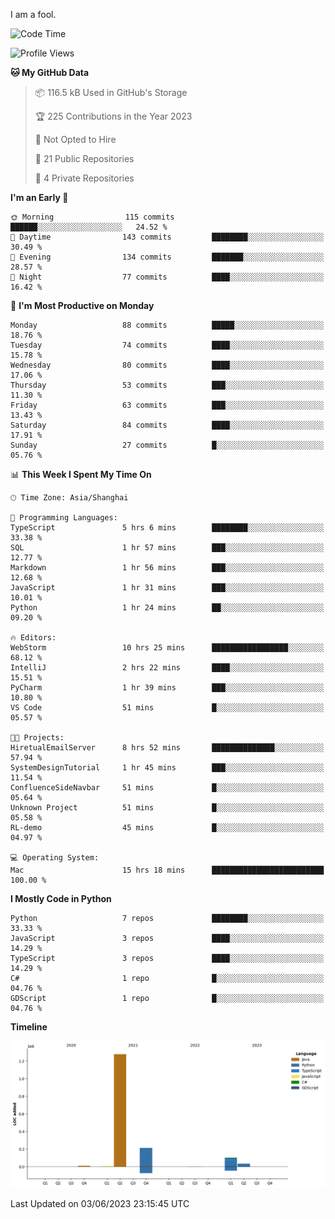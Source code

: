 I am a fool.

<!--START_SECTION:waka-->
![Code Time](http://img.shields.io/badge/Code%20Time-453%20hrs%2044%20mins-blue)

![Profile Views](http://img.shields.io/badge/Profile%20Views-2-blue)

**🐱 My GitHub Data** 

> 📦 116.5 kB Used in GitHub's Storage 
 > 
> 🏆 225 Contributions in the Year 2023
 > 
> 🚫 Not Opted to Hire
 > 
> 📜 21 Public Repositories 
 > 
> 🔑 4 Private Repositories 
 > 
**I'm an Early 🐤** 

```text
🌞 Morning                115 commits         ██████░░░░░░░░░░░░░░░░░░░   24.52 % 
🌆 Daytime                143 commits         ████████░░░░░░░░░░░░░░░░░   30.49 % 
🌃 Evening                134 commits         ███████░░░░░░░░░░░░░░░░░░   28.57 % 
🌙 Night                  77 commits          ████░░░░░░░░░░░░░░░░░░░░░   16.42 % 
```
📅 **I'm Most Productive on Monday** 

```text
Monday                   88 commits          █████░░░░░░░░░░░░░░░░░░░░   18.76 % 
Tuesday                  74 commits          ████░░░░░░░░░░░░░░░░░░░░░   15.78 % 
Wednesday                80 commits          ████░░░░░░░░░░░░░░░░░░░░░   17.06 % 
Thursday                 53 commits          ███░░░░░░░░░░░░░░░░░░░░░░   11.30 % 
Friday                   63 commits          ███░░░░░░░░░░░░░░░░░░░░░░   13.43 % 
Saturday                 84 commits          ████░░░░░░░░░░░░░░░░░░░░░   17.91 % 
Sunday                   27 commits          █░░░░░░░░░░░░░░░░░░░░░░░░   05.76 % 
```


📊 **This Week I Spent My Time On** 

```text
🕑︎ Time Zone: Asia/Shanghai

💬 Programming Languages: 
TypeScript               5 hrs 6 mins        ████████░░░░░░░░░░░░░░░░░   33.38 % 
SQL                      1 hr 57 mins        ███░░░░░░░░░░░░░░░░░░░░░░   12.77 % 
Markdown                 1 hr 56 mins        ███░░░░░░░░░░░░░░░░░░░░░░   12.68 % 
JavaScript               1 hr 31 mins        ███░░░░░░░░░░░░░░░░░░░░░░   10.01 % 
Python                   1 hr 24 mins        ██░░░░░░░░░░░░░░░░░░░░░░░   09.20 % 

🔥 Editors: 
WebStorm                 10 hrs 25 mins      █████████████████░░░░░░░░   68.12 % 
IntelliJ                 2 hrs 22 mins       ████░░░░░░░░░░░░░░░░░░░░░   15.51 % 
PyCharm                  1 hr 39 mins        ███░░░░░░░░░░░░░░░░░░░░░░   10.80 % 
VS Code                  51 mins             █░░░░░░░░░░░░░░░░░░░░░░░░   05.57 % 

🐱‍💻 Projects: 
HiretualEmailServer      8 hrs 52 mins       ██████████████░░░░░░░░░░░   57.94 % 
SystemDesignTutorial     1 hr 45 mins        ███░░░░░░░░░░░░░░░░░░░░░░   11.54 % 
ConfluenceSideNavbar     51 mins             █░░░░░░░░░░░░░░░░░░░░░░░░   05.64 % 
Unknown Project          51 mins             █░░░░░░░░░░░░░░░░░░░░░░░░   05.58 % 
RL-demo                  45 mins             █░░░░░░░░░░░░░░░░░░░░░░░░   04.97 % 

💻 Operating System: 
Mac                      15 hrs 18 mins      █████████████████████████   100.00 % 
```

**I Mostly Code in Python** 

```text
Python                   7 repos             ████████░░░░░░░░░░░░░░░░░   33.33 % 
JavaScript               3 repos             ████░░░░░░░░░░░░░░░░░░░░░   14.29 % 
TypeScript               3 repos             ████░░░░░░░░░░░░░░░░░░░░░   14.29 % 
C#                       1 repo              █░░░░░░░░░░░░░░░░░░░░░░░░   04.76 % 
GDScript                 1 repo              █░░░░░░░░░░░░░░░░░░░░░░░░   04.76 % 
```



**Timeline**

![Lines of Code chart](https://raw.githubusercontent.com/VeejaLiu/VeejaLiu/master/assets/bar_graph.png)


 Last Updated on 03/06/2023 23:15:45 UTC
<!--END_SECTION:waka-->
